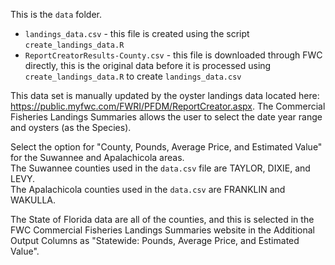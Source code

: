 This is the `data` folder.   
 
- `landings_data.csv` - this file is created using the script `create_landings_data.R`  
- `ReportCreatorResults-County.csv` - this file is downloaded through FWC directly, this is the original data before it is processed using `create_landings_data.R`  to create `landings_data.csv`  
  
This data set is manually updated by the oyster landings data located here: https://public.myfwc.com/FWRI/PFDM/ReportCreator.aspx.  The Commercial Fisheries Landings Summaries allows the user to select the date year range and oysters (as the Species).  

Select the option for "County, Pounds, Average Price, and Estimated Value" for the Suwannee and Apalachicola areas.  
The Suwannee counties used in the `data.csv` file are TAYLOR, DIXIE, and LEVY.  
The Apalachicola counties used in the `data.csv` are FRANKLIN and WAKULLA.  
  
  
The State of Florida data are all of the counties, and this is selected in the FWC Commercial Fisheries Landings Summaries website in the Additional Output Columns as "Statewide: Pounds, Average Price, and Estimated Value". 

